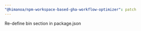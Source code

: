 ```yaml
---
"@himanoa/npm-workspace-based-gha-workflow-optimizer": patch
---
```


Re-define bin section in package.json
